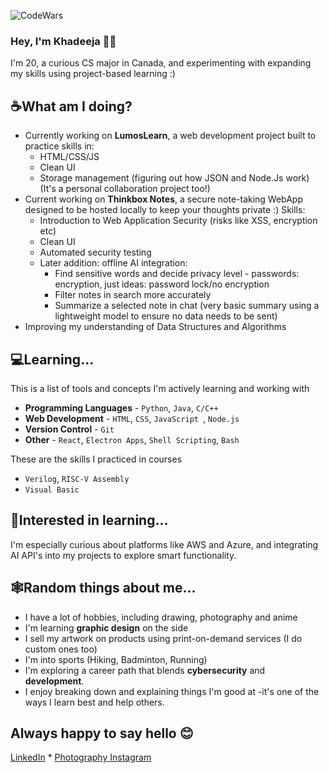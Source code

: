 ![CodeWars](https://www.codewars.com/users/theRedKh/badges/micro)
### Hey, I'm Khadeeja 👋🏼

  I'm 20, a curious CS major in Canada, and experimenting with expanding my skills using project-based learning :)
  
## ☕What am I doing?
  - Currently working on **LumosLearn**, a web development project built to practice skills in:
    - HTML/CSS/JS
    - Clean UI
    - Storage management (figuring out how JSON and Node.Js work)
    (It's a personal collaboration project too!)
  - Current working on **Thinkbox Notes**, a secure note-taking WebApp designed to be hosted locally to keep your thoughts private :)
    Skills:
    - Introduction to Web Application Security (risks like XSS, encryption etc)
    - Clean UI
    - Automated security testing
    - Later addition: offline AI integration:
      - Find sensitive words and decide privacy level - passwords: encryption, just ideas: password lock/no encryption
      - Filter notes in search more accurately
      - Summarize a selected note in chat (very basic summary using a lightweight model to ensure no data needs to be sent)
  - Improving my understanding of Data Structures and Algorithms
    
## 💻Learning...
This is a list of tools and concepts I'm actively learning and working with
  - **Programming Languages** - `Python`, `Java`, `C/C++`
  - **Web Development** - `HTML`, `CSS`, `JavaScript `, `Node.js`
  - **Version Control** - `Git`
  - **Other** - `React`, `Electron Apps`, `Shell Scripting`, `Bash`

These are the skills I practiced in courses
  - `Verilog`, `RISC-V Assembly`
  - `Visual Basic`

## 💭Interested in learning...
I'm especially curious about platforms like AWS and Azure, and integrating AI API's into my projects to explore smart functionality.

## 🕸️Random things about me...
  - I have a lot of hobbies, including drawing, photography and anime
  - I'm learning **graphic design** on the side
  - I sell my artwork on products using print-on-demand services (I do custom ones too)
  - I'm into sports (Hiking, Badminton, Running)
  - I'm exploring a career path that blends **cybersecurity** and **development**.
  - I enjoy breaking down and explaining things I'm good at -it's one of the ways I learn best and help others.

## Always happy to say hello 😊
  [LinkedIn](https://www.linkedin.com/in/khadeeja-h/) *
  [Photography Instagram](https://www.instagram.com/the.kh.perspective/)
